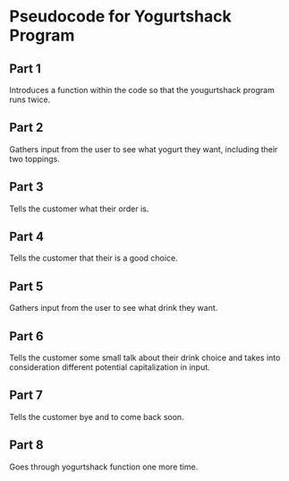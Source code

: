 # Pseudocode for Yogurtshack Program

## Part 1
Introduces a function within the code so that the yougurtshack program runs twice.

## Part 2
Gathers input from the user to see what yogurt they want, including their two toppings.

## Part 3
Tells the customer what their order is.

## Part 4
Tells the customer that their is a good choice.

## Part 5
Gathers input from the user to see what drink they want.

## Part 6
Tells the customer some small talk about their drink choice and takes into consideration different potential capitalization in input.

## Part 7
Tells the customer bye and to come back soon.

## Part 8
Goes through yogurtshack function one more time.


